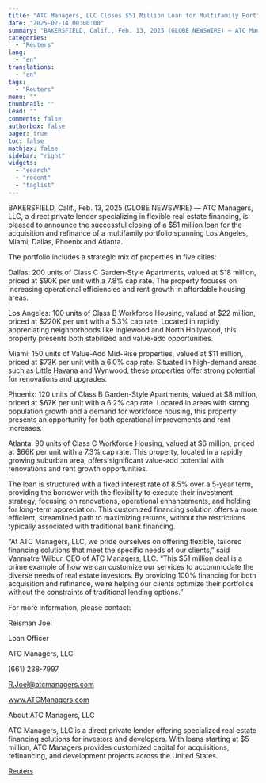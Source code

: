```yaml
---
title: "ATC Managers, LLC Closes $51 Million Loan for Multifamily Portfolio Acquisition and Refinance"
date: "2025-02-14 00:00:00"
summary: "BAKERSFIELD, Calif., Feb. 13, 2025 (GLOBE NEWSWIRE) — ATC Managers, LLC, a direct private lender specializing in flexible real estate financing, is pleased to announce the successful closing of a $51 million loan for the acquisition and refinance of a multifamily portfolio spanning Los Angeles, Miami, Dallas, Phoenix and Atlanta.The..."
categories:
  - "Reuters"
lang:
  - "en"
translations:
  - "en"
tags:
  - "Reuters"
menu: ""
thumbnail: ""
lead: ""
comments: false
authorbox: false
pager: true
toc: false
mathjax: false
sidebar: "right"
widgets:
  - "search"
  - "recent"
  - "taglist"
---
```


BAKERSFIELD, Calif., Feb. 13, 2025 (GLOBE NEWSWIRE) — ATC Managers, LLC, a direct private lender specializing in flexible real estate financing, is pleased to announce the successful closing of a $51 million loan for the acquisition and refinance of a multifamily portfolio spanning Los Angeles, Miami, Dallas, Phoenix and Atlanta.

The portfolio includes a strategic mix of properties in five cities:

Dallas: 200 units of Class C Garden-Style Apartments, valued at $18 million, priced at $90K per unit with a 7.8% cap rate. The property focuses on increasing operational efficiencies and rent growth in affordable housing areas.

Los Angeles: 100 units of Class B Workforce Housing, valued at $22 million, priced at $220K per unit with a 5.3% cap rate. Located in rapidly appreciating neighborhoods like Inglewood and North Hollywood, this property presents both stabilized and value-add opportunities.

Miami: 150 units of Value-Add Mid-Rise properties, valued at $11 million, priced at $73K per unit with a 6.0% cap rate. Situated in high-demand areas such as Little Havana and Wynwood, these properties offer strong potential for renovations and upgrades.

Phoenix: 120 units of Class B Garden-Style Apartments, valued at $8 million, priced at $67K per unit with a 6.2% cap rate. Located in areas with strong population growth and a demand for workforce housing, this property presents an opportunity for both operational improvements and rent increases.

Atlanta: 90 units of Class C Workforce Housing, valued at $6 million, priced at $66K per unit with a 7.3% cap rate. This property, located in a rapidly growing suburban area, offers significant value-add potential with renovations and rent growth opportunities.

The loan is structured with a fixed interest rate of 8.5% over a 5-year term, providing the borrower with the flexibility to execute their investment strategy, focusing on renovations, operational enhancements, and holding for long-term appreciation. This customized financing solution offers a more efficient, streamlined path to maximizing returns, without the restrictions typically associated with traditional bank financing.

“At ATC Managers, LLC, we pride ourselves on offering flexible, tailored financing solutions that meet the specific needs of our clients,” said Vanmatre Wilbur, CEO of ATC Managers, LLC. “This $51 million deal is a prime example of how we can customize our services to accommodate the diverse needs of real estate investors. By providing 100% financing for both acquisition and refinance, we’re helping our clients optimize their portfolios without the constraints of traditional lending options.”

For more information, please contact:

Reisman Joel

Loan Officer

ATC Managers, LLC

(661) 238-7997

R.Joel@atcmanagers.com

www.ATCManagers.com

About ATC Managers, LLC

ATC Managers, LLC is a direct private lender offering specialized real estate financing solutions for investors and developers. With loans starting at $5 million, ATC Managers provides customized capital for acquisitions, refinancing, and development projects across the United States.

[Reuters](https://www.tradingview.com/news/reuters.com,2025-02-13:newsml_GNX57x7K1:0-atc-managers-llc-closes-51-million-loan-for-multifamily-portfolio-acquisition-and-refinance/)
